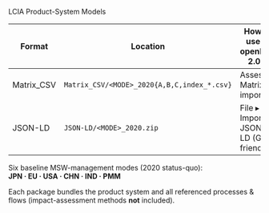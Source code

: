 LCIA Product-System Models

Format      | Location                                    | How to use in openLCA 2.0.4  
----------- | ------------------------------------------- | -----------------------------  
Matrix_CSV  | `Matrix_CSV/<MODE>_2020{A,B,C,index_*.csv}` | Assess ▸ Matrix import  
JSON-LD     | `JSON-LD/<MODE>_2020.zip`                  | File ▸ Import ▸ JSON-LD (GUI-friendly)  

Six baseline MSW-management modes (2020 status-quo):  
**JPN · EU · USA · CHN · IND · PMM**  

Each package bundles the product system and all referenced processes & flows (impact-assessment methods **not** included).
